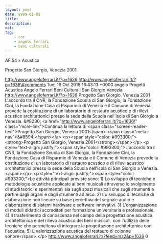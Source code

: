 ```yaml
---
layout: post
date: 9999-01-01
title:
description:
cat:
tag:
    - cnr
    - angelo ferrari
    - beni culturali
---
```

AF.54 » Acustica

Progetto San Giorgio, Venezia 2001

http://www.angeloferrari.it/?p=1636 http://www.angeloferrari.it/?p=1636\#comments Tue, 16 Oct 2018 16:43:13 +0000 angelo Progetti Acustica Angelo Ferrari Beni Culturali San Giorgio Venezia http://www.angeloferrari.it/?p=1636 Progetto San Giorgio, Venezia 2001 L'accordo tra il CNR, la Fondazione Scuola di San Giorgio, la Fondazione Cini, la Fondazione Casa di Risparmio di Venezia  e il Comune di Venezia prevede la costituzione di un laboratorio di restauro acustico e di rilievi acustico architettonici presso la sede della Scuola nell'isola di San Giorgio a Venezia. &\#8230; \<a href=\"http://www.angeloferrari.it/?p=1636\" class=\"more-link\"\>Continua la lettura di \<span class=\"screen-reader-text\"\>Progetto San Giorgio, Venezia 2001\</span\> \<span class=\"meta-nav\"\>&\#8594;\</span\>\</a\> \<p\>\<span style=\"color: \#993300;\"\>\<strong\>Progetto San Giorgio, Venezia 2001\</strong\>\</span\>\</p\> \<p style=\"text-align: justify;\"\>\<span style=\"color: \#993300;\"\>L'accordo tra il CNR, la Fondazione Scuola di San Giorgio, la Fondazione Cini, la Fondazione Casa di Risparmio di Venezia  e il Comune di Venezia prevede la costituzione di un laboratorio di restauro acustico e di rilievi acustico architettonici presso la sede della Scuola nell'isola di San Giorgio a Venezia.\</span\>\</p\> \<p style=\"text-align: justify;\"\>\<span style=\"color: \#993300;\"\>Le attività principali previste sono: 1) Lo sviluppo di tecniche e metodologie acustiche applicate ai beni musicali attraverso lo svolgimento di studi teorici e sperimentali sia sugli spazi musicali che sugli strumenti a partire dagli organi e dagli strumenti ad arco. 2) Lo sviluppo di tecniche di elaborazione non lineare su base percettiva del segnale audio e elaborazione di sistemi hardware e software innovativi. 3) L'organizzazione di moduli didattici accreditati per formazione universitaria e professionale. 4) Il trasferimento di conoscenza nel campo della progettazione acustica architettonica e del rilievo acustico dei beni musicali, con l'utilizzo delle tecniche che permettono di integrare la progettazione architettonica con l'acustica. 5) L valorizzazione acustica del restauro di colonne sonore\</span\>.\</p\> http://www.angeloferrari.it/?feed=rss2&p=1636 0

